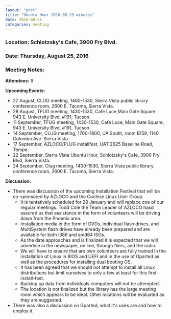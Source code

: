 ```yaml
---
layout: "post"
title: "Ubuntu Hour 2016-08-25 minutes"
date: 2016-08-25
categories: meeting
---
```


### Location: Schlotzsky's Cafe, 3900 Fry Blvd.

### Date: Thursday, August 25, 2016

### Meeting Notes:

**Attendees:** 9

**Upcoming Events:**

 * 27 August, CLUG meeting, 1400-1530, Sierra Vista public library conference room, 2600 E. Tacoma, Sierra Vista.
 * 28 August, TFUG meeting, 1430-1530, Cafe Luce,Main Gate Square, 943 E. University Blvd. #191, Tucson.
 * 11 September, TFUG meeting, 1430-1530, Cafe Luce, Main Gate Square, 943 E. University Blvd. #191, Tucson.
 * 14 September, CLUG meeting, 1700-1800, UA South, room B159, 1140 Colombo Ave. Sierra Vista. 
 * 17 September, AZLOCO/PLUG installfest, UAT 2625 Baseline Road, Tempe.
 * 22 September, Sierra Vista Ubuntu Hour, Schlotzsky's Cafe, 3900 Fry Blvd, Sierra Vista.
 * 24 September, Clug meeting, 1400-1530, Sierra Vista public library conference room, 2600 E. Tacoma, Sierra Vista.
 
**Discussion:**

 * There was discussion of the upcoming Installation Festival that will be co-sponsored by AZLOCO and the Cochise Linux User Group.  
   * It is tentatively scheduled for 28 January and will replace one of our regular meetings. Todd Cole the Team Leader of AZLOCO hasd assured us that assistance in the form of volunteers will be driving down from the Phoenix area.  
   * Installation media in the form of DVDs, individual flash drives, and MultiSystem flash drives have already been prepared and are available for both i386 and amd64 ISOs.  
   * As the date approaches and is finalized it is expected that we will advertise in the newspaper, on line, through fliers, and the radio.  
   * We will have to ensure that are own volunteers are fully trained in the installation of Linux in BIOS and UEFI and in the use of Gparted as well as the procedures for installing dual booting OS.  
   * It has been agreed that we should not attempt to install all Linux distributions but limit ourselves to only a few at least for this first install-fest. 
   * Backing up data from individuals computers will not be attempted.
   * The location is not finalized but the library has the large meeting room which appears to be ideal.  Other locations will be evaluated as they are suggested.
 *  There was also a discussion on Gparted, what it's uses are and how to employ it.  
